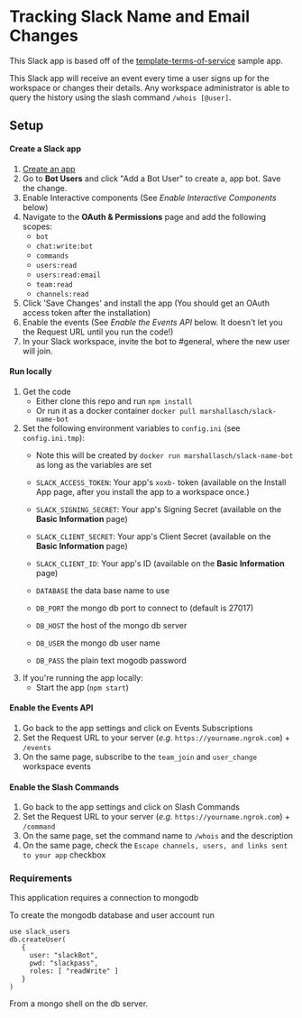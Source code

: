 # Tracking Slack Name and Email Changes


This Slack app is based off of the [template-terms-of-service](https://github.com/slackapi/template-terms-of-service) sample app.

This Slack app will receive an event every time a user signs up for the workspace or changes their details.
Any workspace administrator is able to query the history using the slash command `/whois [@user]`.


## Setup

#### Create a Slack app

1. [Create an app](https://api.slack.com/apps)
2. Go to **Bot Users** and click "Add a Bot User" to create a, app bot. Save the change.
3. Enable Interactive components (See *Enable Interactive Components* below)
4. Navigate to the **OAuth & Permissions** page and add the following scopes:
    * `bot`
    * `chat:write:bot`
    * `commands`
    * `users:read`
    * `users:read:email`
    * `team:read`
    * `channels:read`
5. Click 'Save Changes' and install the app (You should get an OAuth access token after the installation)
6. Enable the events (See *Enable the Events API* below. It doesn't let you  the Request URL until you run the code!)
7. In your Slack workspace, invite the bot to #general, where the new user will join.

#### Run locally
1. Get the code
    * Either clone this repo and run `npm install`
    * Or run it as a docker container `docker pull marshallasch/slack-name-bot`
2. Set the following environment variables to `config.ini` (see `config.ini.tmp`):
    * Note this will be created by `docker run marshallasch/slack-name-bot` as long as the variables are set
    * `SLACK_ACCESS_TOKEN`: Your app's `xoxb-` token (available on the Install App page, after you install the app to a workspace once.)
    * `SLACK_SIGNING_SECRET`: Your app's Signing Secret (available on the **Basic Information** page)
    * `SLACK_CLIENT_SECRET`: Your app's Client Secret (available on the **Basic Information** page)
    * `SLACK_CLIENT_ID`: Your app's ID (available on the **Basic Information** page)

    * `DATABASE` the data base name to use
    * `DB_PORT` the mongo db port to connect to (default is 27017)
    * `DB_HOST` the host of the mongo db server
    * `DB_USER` the mongo db user name
    * `DB_PASS` the plain text mogodb password
3. If you're running the app locally:
    * Start the app (`npm start`)

#### Enable the Events API
1. Go back to the app settings and click on Events Subscriptions
1. Set the Request URL to your server (*e.g.* `https://yourname.ngrok.com`) + `/events`
1. On the same page, subscribe to the `team_join` and `user_change` workspace events

#### Enable the Slash Commands
1. Go back to the app settings and click on Slash Commands
1. Set the Request URL to your server (*e.g.* `https://yourname.ngrok.com`) + `/command`
1. On the same page, set the command name to `/whois` and the description
1. On the same page, check the `Escape channels, users, and links sent to your app` checkbox


### Requirements

This application requires a connection to mongodb

To create the mongodb database and user account run

```
use slack_users
db.createUser(
   {
     user: "slackBot",
     pwd: "slackpass",
     roles: [ "readWrite" ]
   }
)
```

From a mongo shell on the db server.
